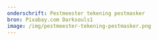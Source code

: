 ```yaml
---
onderschrift: Pestmeester tekening pestmasker
bron: Pixabay.com Darksouls1
image: /img/pestmeester-tekening-pestmasker.png
---
```

